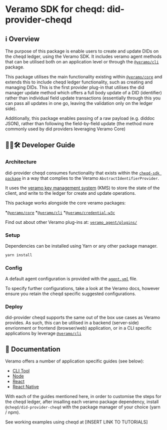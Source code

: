 # Veramo SDK for cheqd: did-provider-cheqd

## ℹ️ Overview

The purpose of this package is enable users to create and update DIDs on the cheqd ledger, using the Veramo SDK. It includes veramo agent methods that can be utilised both on an application level or through the [`@veramo/cli`](https://github.com/uport-project/veramo/tree/next/packages/cli) package.

This package utilises the main functionality existing within [`@veramo/core`](https://github.com/uport-project/veramo/tree/next/packages/core) and extends this to include cheqd ledger functionality, such as creating and managing DIDs. This is the first provider plug-in that utilises the did manager update method which offers a full body update of a DID (identifier) rather than individual field update transactions (essentially through this you can pass all updates in one go, leaving the validation only on the ledger side). 

Additionally, this package enables passing of a raw payload (e.g. diddoc JSON), rather than following the field-by-field update (the method more commonly used by did providers leveraging Veramo Core) 

## 🧑‍💻🛠 Developer Guide

### Architecture

did-provider cheqd consumes functionality that exists within the [`cheqd-sdk package`](https://github.com/cheqd/sdk) in a way that complies to the Veramo `AbstractIdentifierProvider`. 

It uses the [veramo key management system](https://github.com/uport-project/veramo/tree/next/packages/key-manager) (KMS) to store the state of the client, and write to the ledger for create and update operations. 

This package works alongside the core veramo packages: 

*[`@veramo/core`](https://github.com/uport-project/veramo/tree/next/packages/core)
*[`@veramo/cli`](https://github.com/uport-project/veramo/tree/next/packages/cli)
*[`@veramo/credential-w3c`](https://github.com/uport-project/veramo/tree/next/packages/credential-w3c)

Find out about other Veramo plug-ins at: [`veramo_agent/plugins/`](https://veramo.io/docs/veramo_agent/plugins/)

### Setup

Dependencies can be installed using Yarn or any other package manager.

```bash
yarn install
```

### Config

A default agent configuration is provided with the [`agent.yml`](https://github.com/cheqd/did-provider-cheqd/blob/main/agent.yml) file. 

To specify further configurations, take a look at the Veramo docs, however ensure you retain the cheqd specific suggested configurations. 

### Deploy

did-provider cheqd supports the same out of the box use cases as Veramo provides. As such, this can be utilised in a backend (server-side) envrionment or frontend (browser/web) application, or in a CLI specific applications by leverage [`@veramo/cli`](https://github.com/uport-project/veramo/tree/next/packages/cli) 

## 📄 Documentation

Veramo offers a number of application specific guides (see below):

* [CLI Tool](https://veramo.io/docs/veramo_agent/cli_tool)
* [Node](https://veramo.io/docs/node_tutorials/node_setup_identifiers)
* [React](https://veramo.io/docs/react_tutorials/react_setup_resolver)
* [React Native](https://veramo.io/docs/react_native_tutorials/react_native_setup_identifers)

With each of the guides mentioned here, in order to customise the steps for the cheqd ledger, after insalling each veramo package dependency, install `@cheqd/did-provider-cheqd` with the package manager of your choice (yarn / npm). 

See working examples using cheqd at [INSERT LINK TO TUTORIALS]
